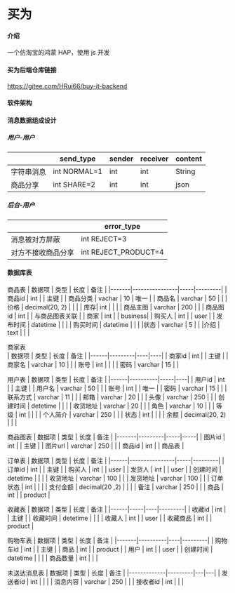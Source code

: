 # 买为

#### 介绍
一个仿淘宝的鸿蒙 HAP，使用 js 开发

#### 买为后端仓库链接
https://gitee.com/HRui66/buy-it-backend

#### 软件架构

#### 消息数据组成设计
##### 用户-用户
|       | send_type    | sender | receiver | content |
|-------|--------------|--------|----------|---------|
| 字符串消息 | int NORMAL=1 | int    | int      | String  |
| 商品分享  | int SHARE=2  | int    | int      | json    |

##### 后台-用户
|              | error_type |
|--------------|------------|
| 消息被对方屏蔽 | int REJECT=3  |
| 对方不接收商品分享  | int REJECT_PRODUCT=4 |


#### 数据库表
  商品表
| 数据项   | 类型             | 长度  | 备注      |
|-------|----------------|-----|---------|
| 商品id  | int            |     | 主键      |
| 商品分类  | vachar         | 10  | 唯一      |
| 商品名   | varchar        | 50  |         |
| 价格    | decimal(20, 2) |     |         |
| 库存| int |     |         |
| 商品主图  | varchar        | 200 |         |
| 商品图id | int            |     | 与商品图表关联 |
| 商家   | int            |     | business|
| 购买人   | int            |     | user    |
| 发布时间  | datetime       |     |         |
| 购买时间  | datetime       |      | |
|状态    |    varchar    |    5    |    |
|介绍    |    text |     |        |

商家表   
| 数据项  | 类型      | 长度 | 备注 |
|------|---------|----|----|
| 商家id | int     |    | 主键 |
| 商家名  | varchar | 10 |    |
| 账号   | int     |    |    |
| 密码   | varchar | 15 |    |


  用户表
| 数据项  | 类型       | 长度  | 备注 |
|------|----------|-----|----|
| 用户id | int      |     | 主键 |
| 用户名  | varchar  | 50  |    |
| 账号   | int      |     | 唯一 |
| 密码   | varchar  | 15  |    |
| 联系方式 | varchar  | 11  |    |
| 邮箱   | varchar  | 20  |    |
| 头像   | varchar  | 250 |    |
| 创建时间 | detetime |     |    |
| 收货地址 | varchar  | 20  |    |
| 角色   | varchar        | 10  |   |
| 等级   | int            |     |   |
| 个人简介 | varchar        | 250 |   |
| 状态   | int            |     |   |
| 余额   | decimal(20, 2) |     |   |

  商品图表
| 数据项   | 类型      | 长度  | 备注  |
|-------|---------|-----|-----|
| 图片id  | int     |     | 主键  |
| 图片url | varchar | 250 |     |
| 商品id  | int     |     | 商品表 |

  订单表
| 数据项  | 类型             | 长度  | 备注      |
|------|----------------|-----|---------|
| 订单id | int            |     | 主键      |
| 购买人  | int            |     | user    |
| 发货人  | int            |     | user    |
| 创建时间 | detetime |    | |
| 收货地址 | varchar        | 100 |         |
| 发货地址 | varchar        | 100 |         |
| 订单状态 | int            |     |         |
| 支付金额 | decimal(20 ,2) |     |         |
| 备注   | varchar        | 250 |         |
| 商品   | int            |     | product |

收藏表
| 数据项  | 类型  | 长度 | 备注      |
|------|-----|----|---------|
| 收藏id | int |    | 主键      |
| 收藏时间 | detetime |    | |
| 收藏人  | int |    | user    |
| 收藏商品 | int |    | product |


购物车表
| 数据项   | 类型       | 长度 | 备注      |
|-------|----------|----|---------|
| 购物车id | int      |    | 主键      |
| 商品    | int      |    | product |
| 用户    | int      |    | user    |
| 创建时间  | datetime |    |         |
| 商品数量  | int      |    |         |

未送达消息表
| 数据项   | 类型       | 长度 | 备注      |
|-------------|---------|---|---|
| 发送者id | int     |   |   |
| 消息内容  | varchar | 250  |   |
| 接收者id  | int     |   |   |







